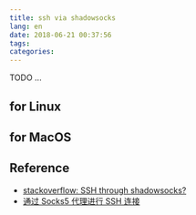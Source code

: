 ```yaml
---
title: ssh via shadowsocks
lang: en
date: 2018-06-21 00:37:56
tags:
categories:
---
```

TODO ...

## for Linux

## for MacOS

## Reference
- [stackoverflow: SSH through shadowsocks?](https://unix.stackexchange.com/questions/416010/ssh-through-shadowsocks)
- [通过 Socks5 代理进行 SSH 连接](https://blessing.studio/ssh-over-proxy/)